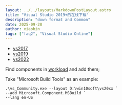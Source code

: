```yaml
---
layout: ../../layouts/MarkdownPostLayout.astro
title: "Visual Studio 2019+的在线下载"
description: "down format and Common"
date: 2025-09-28
author: xiaobin
tags: ["faq2", "Visual Studio Online"]
---
```

- [vs2017](http://aka.ms/vs/15/release/vs_community.exe)
- [vs2019](http://aka.ms/vs/16/release/vs_community.exe)
- [vs2022](http://aka.ms/vs/17/release/vs_community.exe)

Find components in [workload](https://learn.microsoft.com/en-us/visualstudio/install/workload-component-id-vs-build-tools) and add them; 

Take "Microsoft Build Tools" as an example:
```
.\vs_Community.exe --layout D:\win10soft\vs20xx `
--add Microsoft.Component.MSBuild `
--lang en-US
```
